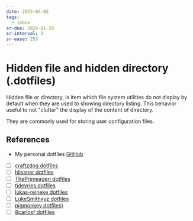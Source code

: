 ```yaml
---
date: 2023-04-02
tags:
  - inbox
sr-due: 2024-01-29
sr-interval: 3
sr-ease: 253
---
```


# Hidden file and hidden directory (.dotfiles)

Hidden file or directory, is item which file system utilities do not display by
default when they are used to showing directory listing. This behavior useful to
not "clutter" the display of the content of directory.

They are commonly used for storing user configuration files.

## References

- My personal dotfiles [GitHub](https://github.com/inom-Turdikulov/dotfiles)
- [ ] [craftzdog dotfiles](https://github.com/craftzdog/dotfiles-public)
- [ ] [hlissner dotfiles](https://github.com/hlissner/dotfiles)
- [ ] [ThePrimeagen dotfiles](https://github.com/ThePrimeagen/.dotfiles)
- [ ] [tjdevries dotfiles](https://github.com/tjdevries/config_manager)
- [ ] [lukas-reineke dotfiles](https://github.com/lukas-reineke/dotfiles)
- [ ] [LukeSmithxyz dotfiles](https://github.com/LukeSmithxyz/voidrice)
- [ ] [pigmonkey dotfiles)](https://github.com/pigmonkey/dotfiles)
- [ ] [8carlosf dotfiles](https://github.com/8carlosf/dotfiles)
